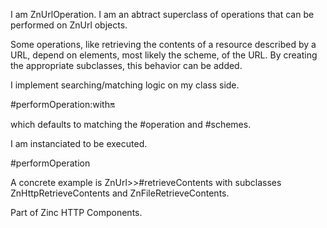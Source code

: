 I am ZnUrlOperation.
I am an abtract superclass of operations that can be performed on ZnUrl objects.

Some operations, like retrieving the contents of a resource described by a URL, depend on elements, most likely the scheme, of the URL. By creating the appropriate subclasses, this behavior can be added.

I implement searching/matching logic on my class side.

  #performOperation:with:on:

which defaults to matching the #operation and #schemes.

I am instanciated to be executed. 

  #performOperation

A concrete example is ZnUrl>>#retrieveContents with subclasses ZnHttpRetrieveContents and ZnFileRetrieveContents.

Part of Zinc HTTP Components.